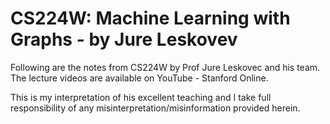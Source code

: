 # CS224W: Machine Learning with Graphs - by Jure Leskovev

Following are the notes from CS224W by Prof Jure Leskovec and his team. The lecture videos are available on YouTube - Stanford Online. 

This is my interpretation of his excellent teaching and I take full responsibility of any misinterpretation/misinformation provided herein. 

```{tableofcontents}
```
